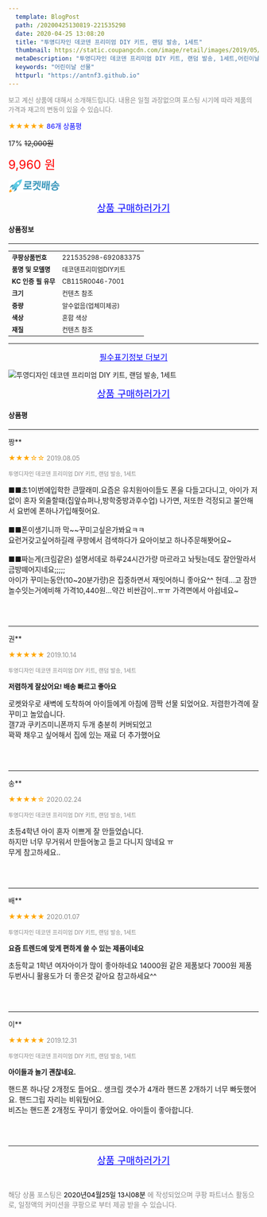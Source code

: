 ```yaml
---
  template: BlogPost
  path: /20200425130819-221535298
  date: 2020-04-25 13:08:20
  title: "투영디자인 데코덴 프리미엄 DIY 키트, 랜덤 발송, 1세트"
  thumbnail: https://static.coupangcdn.com/image/retail/images/2019/05/10/22/1/42a715df-bac0-4966-909e-b9d589b2375b.jpg
  metaDescription: "투영디자인 데코덴 프리미엄 DIY 키트, 랜덤 발송, 1세트,어린이날 선물"
  keywords: "어린이날 선물"
  httpurl: "https://antnf3.github.io"
---
```

  
<span style="color: #888;font-size:0.8rem">보고 계신 상품에 대해서 소개해드립니다.
내용은 일절 과장없으며 포스팅 시기에 따라 제품의 가격과 재고의 변동이 있을 수 있습니다.</span>
  
<span style="color: orange;">★★★★★</span> <span style="color: blue;font-size: 0.85rem;">86개 상품평</span>

<span style="font-size: 0.9rem">17%</span> <span style="font-size: 0.9rem">~~12,000원~~</span>

<span style="color: red;font-size: 1.5rem;">9,960 원</span>

![로켓배송](/assets/rocket_logo.png)

<p align="center"><a href="http://me2.do/x01RescI" style="font-size: 1.2rem; color: blue;">상품 구매하러가기</a></p>

#### 상품정보

---

|                  |                       |
| ---------------- | --------------------- |
| **<span style="font-size:0.8rem;">쿠팡상품번호</span>** | <span style="font-size:0.8rem;">221535298-692083375</span> |
| **<span style="font-size:0.8rem;">품명 및 모델명</span>**    | <span style="font-size:0.8rem;">데코덴프리미엄DIY키트</span>        |
| **<span style="font-size:0.8rem;">KC 인증 필 유무</span>**    | <span style="font-size:0.8rem;">CB115R0046-7001</span>        |
| **<span style="font-size:0.8rem;">크기</span>**    | <span style="font-size:0.8rem;">컨텐츠 참조</span>        |
| **<span style="font-size:0.8rem;">중량</span>**    | <span style="font-size:0.8rem;">알수없음(업체미제공)</span>        |
| **<span style="font-size:0.8rem;">색상</span>**    | <span style="font-size:0.8rem;">혼합 색상</span>        |
| **<span style="font-size:0.8rem;">재질</span>**    | <span style="font-size:0.8rem;">컨텐츠 참조</span>        |








---

<p align="center"><a href="http://me2.do/x01RescI" style="font-size: 1rem; color: blue;">필수표기정보 더보기</a></p>

![투영디자인 데코덴 프리미엄 DIY 키트, 랜덤 발송, 1세트](http://thumbnail9.coupangcdn.com/thumbnails/remote/q89/image/retail/images/2019/05/14/16/8/c8ff0dc2-2df1-4251-9125-69ced4b7bac6.jpg)

<p align="center"><a href="http://me2.do/x01RescI" style="font-size: 1.2rem; color: blue;">상품 구매하러가기</a></p>

#### 상품평
  
---
  
짱**
    
<span style="color: orange;">★★★☆☆</span> <span style="font-size:0.8rem;color: #888;">2019.08.05</span>
    
<span style="color: #888;font-size:0.7rem">투영디자인 데코덴 프리미엄 DIY 키트, 랜덤 발송, 1세트</span>
    

    
<span style="font-size: 0.9rem;">■■초1이번에입학한 큰딸래미.요즘은 유치원아이들도 폰을 다들고다니고, 아이가 저없이 혼자 외출할때(집앞슈퍼나,방학중방과후수업) 나가면, 저또한 걱정되고 불안해서 요번에 폰하나가입해줫어요.<br/><br/>■■폰이생기니까 막~~꾸미고싶은가봐요ㅋㅋ<br/>요런거갖고싶어하길래 쿠팡에서 검색하다가 요아이보고 하나주문해봣어요~<br/><br/>■■짜는게(크림같은) 설명서데로 하루24시간가량 마르라고 놔둿는데도 잘안말라서 금방떼어지네요;;;;;<br/>아이가 꾸미는동안(10~20분가량)은 집중하면서 재밋어하니 좋아요^^ 헌데...고 잠깐 놀수잇는거에비해 가격10,440원...약간 비싼감이..ㅠㅠ 가격면에서 아쉽네요~</span>
    
<br>
<br>

---
  
권**
    
<span style="color: orange;">★★★★★</span> <span style="font-size:0.8rem;color: #888;">2019.10.14</span>
    
<span style="color: #888;font-size:0.7rem">투영디자인 데코덴 프리미엄 DIY 키트, 랜덤 발송, 1세트</span>
    
<span style="font-size:0.85rem">**저렴하게 잘샀어요! 배송  빠르고 좋아요**</span>
    
<span style="font-size: 0.9rem;">로켓와우로  새벽에 도착하여 아이들에게 아침에  깜짝 선물 되었어요. 저렴한가격에  잘꾸미고 놀았습니다.<br/>갤7과  쿠키즈미니폰까지  두개 충분히  커버되었고<br/>꽉꽉 채우고  싶어해서  집에 있는 재료 더 추가했어요</span>
    
<br>
<br>

---
  
송**
    
<span style="color: orange;">★★★★☆</span> <span style="font-size:0.8rem;color: #888;">2020.02.24</span>
    
<span style="color: #888;font-size:0.7rem">투영디자인 데코덴 프리미엄 DIY 키트, 랜덤 발송, 1세트</span>
    

    
<span style="font-size: 0.9rem;">초등4학년 아이 혼자 이쁘게 잘 만들었습니다.<br/>하지만 너무 무거워서 만들어놓고 들고 다니지 않네요 ㅠ<br/>무게 참고하세요..</span>
    
<br>
<br>

---
  
배**
    
<span style="color: orange;">★★★★★</span> <span style="font-size:0.8rem;color: #888;">2020.01.07</span>
    
<span style="color: #888;font-size:0.7rem">투영디자인 데코덴 프리미엄 DIY 키트, 랜덤 발송, 1세트</span>
    
<span style="font-size:0.85rem">**요즘 트렌드에 맞게 편하게 쓸 수 있는 제품이네요**</span>
    
<span style="font-size: 0.9rem;">초등학교 1학년 여자아이가 많이 좋아하네요 14000원 같은 제품보다 7000원 제품 두번사니 활용도가 더 좋은것 같아요 참고하세요^^</span>
    
<br>
<br>

---
  
이**
    
<span style="color: orange;">★★★★★</span> <span style="font-size:0.8rem;color: #888;">2019.12.31</span>
    
<span style="color: #888;font-size:0.7rem">투영디자인 데코덴 프리미엄 DIY 키트, 랜덤 발송, 1세트</span>
    
<span style="font-size:0.85rem">**아이들과 놀기 괜찮네요.**</span>
    
<span style="font-size: 0.9rem;">핸드폰 하나당 2개정도 들어요.. 생크림 갯수가 4개라 핸드폰 2개하기 너무 빠듯했어요. 핸드그립 자리는 비워뒀어요.<br/>비즈는 핸드폰 2개정도 꾸미기 좋았어요. 아이들이 좋아합니다.</span>
    
<br>
<br>


  
---
  
<p align="center"><a href="http://me2.do/x01RescI" style="font-size: 1.2rem; color: blue;">상품 구매하러가기</a></p>
  
<br>
  
<span style="font-size: 0.85rem; color: #888;">해당 상품 포스팅은 <span style="color: #000;"> 2020년04월25일 13시08분 </span> 에 작성되었으며 쿠팡 파트너스 활동으로, 일정액의 커미션을 쿠팡으로 부터 제공 받을 수 있습니다.</span>